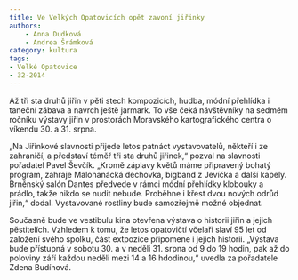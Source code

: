 ```yaml
---
title: Ve Velkých Opatovicích opět zavoní jiřinky
authors:
    - Anna Dudková
    - Andrea Šrámková
category: kultura
tags:
- Velké Opatovice
- 32-2014
---
```


Až tři sta druhů jiřin v pěti stech kompozicích, hudba, módní přehlídka i taneční zábava a navrch ještě jarmark. To vše čeká návštěvníky na sedmém ročníku výstavy jiřin v prostorách Moravského kartografického centra o víkendu 30. a 31. srpna.

„Na Jiřinkové slavnosti přijede letos patnáct vystavovatelů, někteří i ze zahraničí, a představí téměř tři sta druhů jiřinek,“ pozval na slavnosti pořadatel Pavel Ševčík. „Kromě záplavy květů máme připravený bohatý program, zahraje Malohanácká dechovka, bigband z Jevíčka a další kapely. Brněnský salón Dantes předvede v rámci módní přehlídky klobouky a prádlo, takže nikdo se nudit nebude. Proběhne i křest dvou nových odrůd jiřin,“ dodal. Vystavované rostliny bude samozřejmě možné objednat.

Současně bude ve vestibulu kina otevřena výstava o historii jiřin a jejich pěstitelích. Vzhledem k tomu, že letos opatovičtí včelaři slaví 95 let od založení svého spolku, část extpozice připomene i jejich historii. „Výstava bude přístupná v sobotu 30. a v neděli 31. srpna od 9 do 19 hodin, pak až do poloviny září každou neděli mezi 14 a 16 hdodinou,“ uvedla za pořadatele Zdena Budínová.